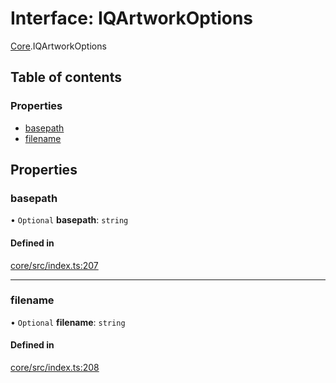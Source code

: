 # Interface: IQArtworkOptions

[Core](../modules/Core.md).IQArtworkOptions

## Table of contents

### Properties

- [basepath](Core.IQArtworkOptions.md#basepath)
- [filename](Core.IQArtworkOptions.md#filename)

## Properties

### basepath

• `Optional` **basepath**: `string`

#### Defined in

[core/src/index.ts:207](https://github.com/iniquitybbs/iniquity/blob/d1c5f72/packages/core/src/index.ts#L207)

___

### filename

• `Optional` **filename**: `string`

#### Defined in

[core/src/index.ts:208](https://github.com/iniquitybbs/iniquity/blob/d1c5f72/packages/core/src/index.ts#L208)
